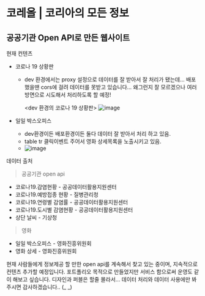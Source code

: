 # 코레올 | 코리아의 모든 정보 

## 공공기관 Open API로 만든 웹사이트


현재 컨텐츠
 - 코로나 19 상황판
    - dev 환경에서는 proxy 설정으로 데이터를 잘 받아서 잘 처리가 됐는데... 
      배포했을땐 cors에 걸려 데이터를 못받고 있습니다...
      왜그런지 잘 모르겠으나 여러방면으로 시도해서 처리하도록 할 예정!
        
      <dev 환경의 코로나 19 상황판>
      ![image](https://user-images.githubusercontent.com/49185772/191913356-b0b9c70e-1e3a-42ae-87c7-8b0339af52ca.png)
        
 - 일일 박스오피스
    - dev환경이든 배포환경이든 둘다 데이터 잘 받아서 처리 하고 있음.
    - table tr 클릭이벤트 주어서 영화 상세목록을 노출시키고 있음.
    - ![image](https://user-images.githubusercontent.com/49185772/191913711-0e89af0d-bd40-47d7-b074-4d9f0d7745cc.png)

데이터 출처
 > 공공기관 open api
  - 코로나19.감염현황 -  공공데이터활용지원센터
  - 코로나19.예방접종 현황 - 질병관리청
  - 코로나19.연령별 감염률 - 공공데이터활용지원센터
  - 코로나19.도시별 감염현황 - 공공데이터활용지원센터
  - 상단 날씨 - 기상청
 > 영화
  - 일일 박스오피스 - 영화진흥위원회
  - 영화 상세 - 영화진흥위원회

현재 사람들에게 정보제공 할 만한 open api를 계속해서 찾고 있는 중이며, 지속적으로 컨텐츠 추가할 예정입니다.
포트폴리오 목적으로 만들었지만 서비스 함으로써 운영도 같이 해보고 싶습니다.
디자인과 퍼블은 할줄 몰라서... 데이터 처리와 데이터 사용에만 봐주시면 감사하겠습니다.. (_ _)
<!-- ```bash
# install dependencies
$ npm install

# serve with hot reload at localhost:3000
$ npm run dev

# build for production and launch server
$ npm run build
$ npm run start

# generate static project
$ npm run generate
```

For detailed explanation on how things work, check out the [documentation](https://nuxtjs.org).

## Special Directories

You can create the following extra directories, some of which have special behaviors. Only `pages` is required; you can delete them if you don't want to use their functionality.

### `assets`

The assets directory contains your uncompiled assets such as Stylus or Sass files, images, or fonts.

More information about the usage of this directory in [the documentation](https://nuxtjs.org/docs/2.x/directory-structure/assets).

### `components`

The components directory contains your Vue.js components. Components make up the different parts of your page and can be reused and imported into your pages, layouts and even other components.

More information about the usage of this directory in [the documentation](https://nuxtjs.org/docs/2.x/directory-structure/components).

### `layouts`

Layouts are a great help when you want to change the look and feel of your Nuxt app, whether you want to include a sidebar or have distinct layouts for mobile and desktop.

More information about the usage of this directory in [the documentation](https://nuxtjs.org/docs/2.x/directory-structure/layouts).


### `pages`

This directory contains your application views and routes. Nuxt will read all the `*.vue` files inside this directory and setup Vue Router automatically.

More information about the usage of this directory in [the documentation](https://nuxtjs.org/docs/2.x/get-started/routing).

### `plugins`

The plugins directory contains JavaScript plugins that you want to run before instantiating the root Vue.js Application. This is the place to add Vue plugins and to inject functions or constants. Every time you need to use `Vue.use()`, you should create a file in `plugins/` and add its path to plugins in `nuxt.config.js`.

More information about the usage of this directory in [the documentation](https://nuxtjs.org/docs/2.x/directory-structure/plugins).

### `static`

This directory contains your static files. Each file inside this directory is mapped to `/`.

Example: `/static/robots.txt` is mapped as `/robots.txt`.

More information about the usage of this directory in [the documentation](https://nuxtjs.org/docs/2.x/directory-structure/static).

### `store`

This directory contains your Vuex store files. Creating a file in this directory automatically activates Vuex.

More information about the usage of this directory in [the documentation](https://nuxtjs.org/docs/2.x/directory-structure/store). -->
